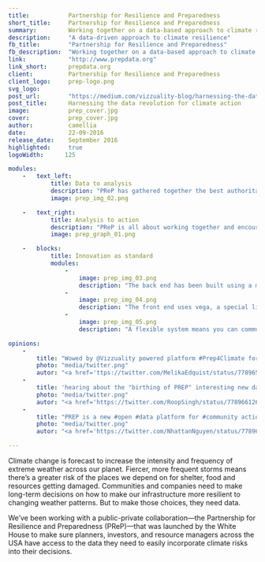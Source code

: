 ```yaml
---
title:           Partnership for Resilience and Preparedness
short_title:     Partnership for Resilience and Preparedness
summary:         Working together on a data-based approach to climate resilience
description:     "A data-driven approach to climate resilience"
fb_title:        "Partnership for Resilience and Preparedness"
fb_description:  "Working together on a data-based approach to climate resilience"
link:            "http://www.prepdata.org"
link_short:      prepdata.org
client:          Partnership for Resilience and Preparedness
client_logo:     prep-logo.png
svg_logo:
post_url:        "https://medium.com/vizzuality-blog/harnessing-the-data-revolution-for-climate-action-b0b8300d3854#.ynaux1vvx"
post_title:      Harnessing the data revolution for climate action
image:           prep_cover.jpg
cover:           prep_cover.jpg
author:          camellia
date:            22-09-2016
release_date:    September 2016
highlighted:     true
logoWidth:      125

modules:
    -   text_left:
            title: Data to analysis
            description: "PReP has gathered together the best authoritative data on climate resilience from sources like NASA and NOAA. But just because the information is there doesn’t mean people will use it. To make sure they do, we’ve used standard technology in innovative ways to make it as easy as possible for people to use the data and gain new insights. The beauty of the PReP platform is its ability to query many different data sources with just one API. It doesn’t matter if the data is in CARTO, csv, arcgis, wvms, or json format because we’ve used structure query line and feature service - both standard languages - to query the data and give people the information they are looking for."
            image: prep_img_02.png

    -   text_right: 
            title: Analysis to action
            description: "PReP is all about working together and encouraging more communities and companies to use a data-focused approach to climate resilience planning. We’ve made it simple to use widgets and layers to display data in charts or maps—in whatever way you choose—making it even easier to share your findings with other people. Imagine you’re a city planner who needs to explain how a specific course of action will make your city more resilient to climate change: carefully chosen maps and charts will let you show the impact of each decision far quicker than any verbal explanation could."
            image: prep_graph_01.png

    -   blocks:
            title: Innovation as standard
            modules:
                -
                    image: prep_img_03.png
                    description: "The back end has been built using a microservices architecture: small, autonomous services that work together. The PReP API used the API Gateway pattern."
                -
                    image: prep_img_04.png
                    description: "The front end uses vega, a special library for building graphics, to allow you to create standardised charts."
                -
                    image: prep_img_05.png
                    description: "A flexible system means you can communicate your data using a choice of charts and maps."

opinions:
    -
        title: "Wowed by @Vizzuality powered platform #Prep4Climate for local climate-informed decisions w/ @WorldResources @awscloud Enormous potential!"
        photo: "media/twitter.png"
        autor: "<a href='ttps://twitter.com/MelikaEdquist/status/778965507236040704'>Melika Edquist</a>"
    -
        title: 'hearing about the "birthing of PREP" interesting new data platform @Vizzuality #prep4climate @WRIClimate'
        photo: "media/twitter.png"
        autor: "<a href='https://twitter.com/RoopSingh/status/778966126009184257'>Roop Sing</a>"
    -
        title: "PREP is a new #open #data platform for #community action to manage #climate risks @Vizzuality #resilience <a href='http://www.prepdata.org'>http://www.prepdata.org</a>"
        photo: "media/twitter.png"
        autor: "<a href='https://twitter.com/NhattanNguyen/status/778962900794900480'>Nhattan Nguyen</a>"

---
```

Climate change is forecast to increase the intensity and frequency of extreme weather across our planet. Fiercer, more frequent storms means there’s a greater risk of the places we depend on for shelter, food and resources getting damaged. Communities and companies need to make long-term decisions on how to make our infrastructure more resilient to changing weather patterns. But to make those choices, they need data.

We’ve been working with a public-private collaboration—the Partnership for Resilience and Preparedness (PReP)—that was launched by the White House to make sure planners, investors, and resource managers across the USA have access to the data they need to easily incorporate climate risks into their decisions. 
